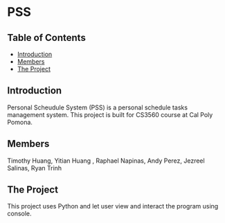 # PSS

## Table of Contents

* [Introduction](#Introduction)
* [Members](#Members)
* [The Project](#Project)

## Introduction
Personal Scheudule System (PSS) is a personal schedule tasks management system.
This project is built for CS3560 course at Cal Poly Pomona.


## Members 
Timothy Huang, Yitian Huang , Raphael Napinas, Andy Perez, Jezreel Salinas, Ryan Trinh

## The Project
This project uses Python and let user view and interact the program using console.